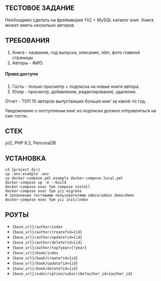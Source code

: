 
ТЕСТОВОЕ ЗАДАНИЕ
-------------------
Необходимо сделать на фреймворке Yii2 + MySQL каталог книг. Книга может иметь несколько авторов.

ТРЕБОВАНИЯ
-------------------
1. Книга - название, год выпуска, описание, isbn, фото главной страницы.
2. Авторы - ФИО.

##### Права доступа
1. Гость - только просмотр + подписка на новые книги автора.
2. Юзер - просмотр, добавление, редактирование, удаление.

Отчет - ТОП 10 авторов выпуствиших больше книг за какой-то год.

Уведомление о поступлении книг из подписки должно отправляться на смс гостю.

СТЕК
------------
yii2, PHP 8.2, PerconaDB

УСТАНОВКА
------------
```shell
cd {project_dir}
cp .env.example .env
cp docker-compose.yml.example docker-compose.local.yml
docker-compose up -d --build
docker-compose exec fpm compose install
docker-compose exec fpm yii migrate
# Заполнение тестовыми пользователями admin/admin demo/demo
docker-compose exec fpm yii init/index
```

РОУТЫ
------------
- `{base_url}/author/index`
- `{base_url}/author/create?id={id}`
- `{base_url}/author/update?id={id}`
- `{base_url}/author/delete?id={id}`
- `{base_url}/author/top?year={?year}`
- `{base_url}/book/index`
- `{base_url}/book/create?id={id}`
- `{base_url}/book/update?id={id}`
- `{base_url}/book/delete?id={id}`
- `{base_url}/subscription/subscribe?author_id={author_id}`



